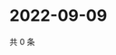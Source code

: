 # 2022-09-09

共 0 条

<!-- BEGIN WEIBO -->
<!-- 最后更新时间 Fri Sep 09 2022 18:19:29 GMT+0800 (China Standard Time) -->

<!-- END WEIBO -->
